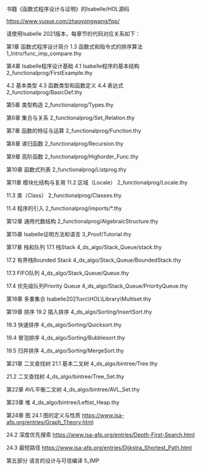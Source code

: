书籍《函数式程序设计与证明》的Isabelle/HOL源码

https://www.yuque.com/zhaoyongwang/fpp/

请使用Isabelle 2021版本，每章节的代码对应关系如下：


第1章 函数式程序设计简介
1.3 函数式和指令式的排序算法
1_Intro/func_imp_compare.thy

第4章 Isabelle程序设计基础
4.1 Isabelle程序的基本结构
2_functionalprog/FirstExample.thy

4.2 基本类型
4.3 函数类型和函数定义
4.4 表达式
2_functionalprog/BasicDef.thy

第5章 类型构造
2_functionalprog/Types.thy

第6章 集合与关系
2_functionalprog/Set_Relation.thy

第7章 函数的特征与运算
2_functionalprog/Function.thy

第8章 递归函数
2_functionalprog/Recursion.thy

第9章 高阶函数
2_functionalprog/Highorder_Func.thy

第10章 函数式列表
2_functionalprog/Listprog.thy

第11章 模块化结构与复用
11.2 区域（Locale）
2_functionalprog/Locale.thy

11.3 类（Class）
2_functionalprog/Classes.thy

11.4 程序的引入
2_functionalprog/imports/*.thy

第12章 通用代数结构
2_functionalprog/AlgebraicStructure.thy

第15章 Isabelle证明方法和语言
3_Proof/Tutorial.thy

第17章 栈和队列
17.1 栈Stack
4_ds_algo/Stack_Queue/stack.thy

17.2 有界栈Bounded Stack
4_ds_algo/Stack_Queue/BoundedStack.thy

17.3 FIFO队列
4_ds_algo/Stack_Queue/Queue.thy

17.4 优先级队列Priority Queue
4_ds_algo/Stack_Queue/PriorityQueue.thy

第18章 多重集合
Isabelle2021\src\HOL\Library\Multiset.thy

第19章 排序
19.2 插入排序
4_ds_algo/Sorting/InsertSort.thy

19.3 快速排序
4_ds_algo/Sorting/Quicksort.thy

19.4 冒泡排序
4_ds_algo/Sorting/Bubblesort.thy

19.5 归并排序
4_ds_algo/Sorting/MergeSort.thy

第21章 二叉查找树
21.1 基本二叉树
4_ds_algo/bintree/Tree.thy

21.2 二叉查找树
4_ds_algo/bintree/Tree_Set.thy

第22章 AVL平衡二叉树
4_ds_algo/bintree/AVL_Set.thy

第23章 堆
4_ds_algo/bintree/Leftist_Heap.thy

第24章 图
24.1 图的定义与性质
https://www.isa-afp.org/entries/Graph_Theory.html

24.2 深度优先搜索
https://www.isa-afp.org/entries/Depth-First-Search.html

24.3 最短路径
https://www.isa-afp.org/entries/Dijkstra_Shortest_Path.html

第五部分 语言的设计与可信编译
5_IMP


